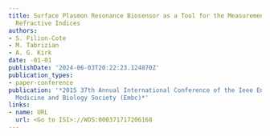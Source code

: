 ```yaml
---
title: Surface Plasmon Resonance Biosensor as a Tool for the Measurement of Complex
  Refractive Indices
authors:
- S. Filion-Cote
- M. Tabrizian
- A. G. Kirk
date: -01-01
publishDate: '2024-06-03T20:22:23.124870Z'
publication_types:
- paper-conference
publication: '*2015 37th Annual International Conference of the Ieee Engineering in
  Medicine and Biology Society (Embc)*'
links:
- name: URL
  url: <Go to ISI>://WOS:000371717206168
---
```

